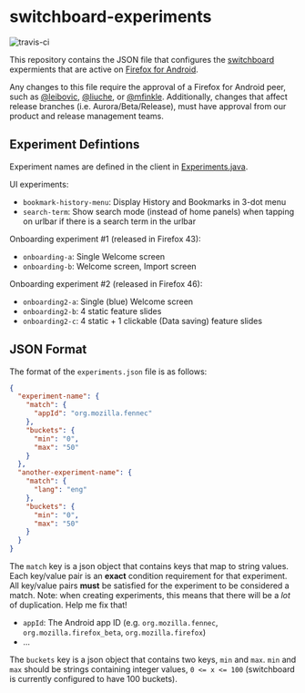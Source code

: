 # switchboard-experiments
![travis-ci](https://travis-ci.org/mozilla-services/switchboard-experiments.svg?branch=master)

This repository contains the JSON file that configures the [switchboard](https://github.com/mozilla-services/switchboard-server) expermients that are active on [Firefox for Android](https://developer.mozilla.org/en-US/docs/Simple_Firefox_for_Android_build).

Any changes to this file require the approval of a Firefox for Android peer, such as [@leibovic](https://github.com/leibovic), [@liuche](https://github.com/liuche), or [@mfinkle](https://github.com/mfinkle). Additionally, changes that affect release branches (i.e. Aurora/Beta/Release), must have approval from our product and release management teams.

## Experiment Defintions

Experiment names are defined in the client in [Experiments.java](http://hg.mozilla.org/mozilla-central/file/tip/mobile/android/base/java/org/mozilla/gecko/util/Experiments.java).

UI experiments:
* `bookmark-history-menu`: Display History and Bookmarks in 3-dot menu
* `search-term`: Show search mode (instead of home panels) when tapping on urlbar if there is a search term in the urlbar

Onboarding experiment #1 (released in Firefox 43):
* `onboarding-a`: Single Welcome screen
* `onboarding-b`: Welcome screen, Import screen

Onboarding experiment #2 (released in Firefox 46):
* `onboarding2-a`: Single (blue) Welcome screen
* `onboarding2-b`: 4 static feature slides
* `onboarding2-c`: 4 static + 1 clickable (Data saving) feature slides

## JSON Format

The format of the `experiments.json` file is as follows:

```json
{
  "experiment-name": {
    "match": {
      "appId": "org.mozilla.fennec"
    },
    "buckets": {
      "min": "0",
      "max": "50"
    }
  },
  "another-experiment-name": {
    "match": {
      "lang": "eng"
    },
    "buckets": {
      "min": "0",
      "max": "50"
    }
  }
}
```

The `match` key is a json object that contains keys that map to string values.
Each key/value pair is an **exact** condition requirement for that experiment.
All key/value pairs **must** be satisfied for the experiment to be considered a match. Note: when creating experiments, this means that there will be a *lot* of duplication. Help me fix that!

* `appId`: The Android app ID (e.g. `org.mozilla.fennec`, `org.mozilla.firefox_beta`, `org.mozilla.firefox`)
* ...

The `buckets` key is a json object that contains two keys, `min` and `max`.
`min` and `max` should be strings containing integer values, `0 <= x <= 100`
(switchboard is currently configured to have 100 buckets).
